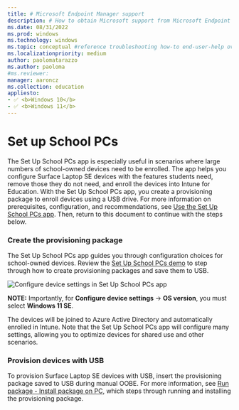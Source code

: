 ```yaml
---
title: # Microsoft Endpoint Manager support
description: # How to obtain Microsoft support from Microsoft Endpoint Manager admin center.
ms.date: 08/31/2022
ms.prod: windows
ms.technology: windows
ms.topic: conceptual #reference troubleshooting how-to end-user-help overview (more in contrib guide)
ms.localizationpriority: medium
author: paolomatarazzo
ms.author: paoloma
#ms.reviewer: 
manager: aaroncz
ms.collection: education
appliesto:
- ✅ <b>Windows 10</b>
- ✅ <b>Windows 11</b>
---
```


# Set up School PCs

The Set Up School PCs app is especially useful in scenarios where large numbers of school-owned devices need to be enrolled. The app helps you configure Surface Laptop SE devices with the features students need, remove those they do not need, and enroll the devices into Intune for Education. With the Set Up School PCs app, you create a provisioning package to enroll devices using a USB drive. For more information on prerequisites, configuration, and recommendations, see [Use the Set Up School PCs app](https://docs.microsoft.com/en-us/education/windows/use-set-up-school-pcs-app). Then, return to this document to continue with the steps below. 

### Create the provisioning package

The Set Up School PCs app guides you through configuration choices for school-owned devices. Review the [Set Up School PCs demo](https://www.microsoft.com/en-us/education/interactive-demos/enroll-devices-at-scale) to step through how to create provisioning packages and save them to USB. 

![Configure device settings in Set Up School PCs app](./image12.png)

**NOTE:** Importantly, for **Configure device settings** → **OS version**, you must select **Windows 11 SE**.

The devices will be joined to Azure Active Directory and automatically enrolled in Intune. Note that the Set Up School PCs app will configure many settings, allowing you to optimize devices for shared use and other scenarios. 

### Provision devices with USB

To provision Surface Laptop SE devices with USB, insert the provisioning package saved to USB during manual OOBE. For more information, see [Run package - Install package on PC](https://docs.microsoft.com/en-us/education/windows/use-set-up-school-pcs-app), which steps through running and installing the provisioning package. 
